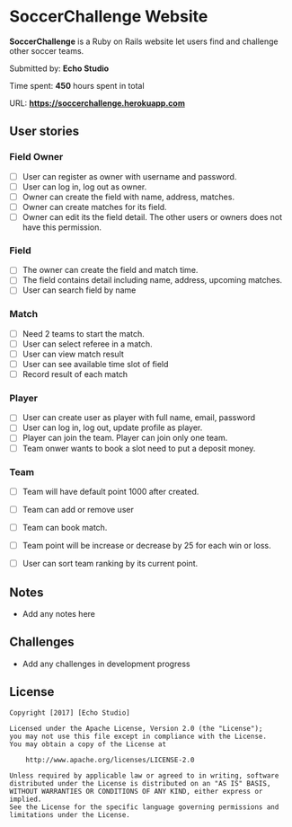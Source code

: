 # SoccerChallenge Website

**SoccerChallenge** is a Ruby on Rails website let users find and challenge other soccer teams.

Submitted by: **Echo Studio**

Time spent: **450** hours spent in total

URL: **https://soccerchallenge.herokuapp.com**

## User stories

### Field Owner
* [ ] User can register as owner with username and password.
* [ ] User can log in, log out as owner.
* [ ] Owner can create the field with name, address, matches.
* [ ] Owner can create matches for its field.
* [ ] Owner can edit its the field detail. The other users or owners does not have this permission.

### Field
* [ ] The owner can create the field and match time.
* [ ] The field contains detail including name, address, upcoming matches.
* [ ] User can search field by name

### Match
* [ ] Need 2 teams to start the match.
* [ ] User can select referee in a match.
* [ ] User can view match result
* [ ] User can see available time slot of field
* [ ] Record result of each match

### Player
* [ ] User can create user as player with full name, email, password
* [ ] User can log in, log out, update profile as player.
* [ ] Player can join the team. Player can join only one team.
* [ ] Team onwer wants to book a slot need to put a deposit money.

### Team
* [ ] Team will have default point 1000 after created.
* [ ] Team can add or remove user
* [ ] Team can book match.
* [ ] Team point will be increase or decrease by 25 for each win or loss.
* [ ] User can sort team ranking by its current point.


## Notes

* Add any notes here 

## Challenges

* Add any challenges in development progress

## License

    Copyright [2017] [Echo Studio]

    Licensed under the Apache License, Version 2.0 (the "License");
    you may not use this file except in compliance with the License.
    You may obtain a copy of the License at

        http://www.apache.org/licenses/LICENSE-2.0

    Unless required by applicable law or agreed to in writing, software
    distributed under the License is distributed on an "AS IS" BASIS,
    WITHOUT WARRANTIES OR CONDITIONS OF ANY KIND, either express or implied.
    See the License for the specific language governing permissions and
    limitations under the License.
